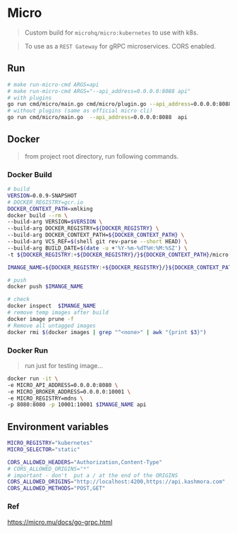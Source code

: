 # Micro

> Custom build for `microhq/micro:kubernetes` to use with k8s.

> To use as a `REST Gateway` for gRPC microservices. CORS enabled.

## Run

```bash
# make run-micro-cmd ARGS=api
# make run-micro-cmd ARGS="--api_address=0.0.0.0:8088 api"
# with plugins
go run cmd/micro/main.go cmd/micro/plugin.go --api_address=0.0.0.0:8088  api
# without plugins (same as official micro cli)
go run cmd/micro/main.go  --api_address=0.0.0.0:8088  api
```

## Docker

> from project root directory, run following commands.

### Docker Build

```bash
# build
VERSION=0.0.9-SNAPSHOT
# DOCKER_REGISTRY=gcr.io
DOCKER_CONTEXT_PATH=xmlking
docker build --rm \
--build-arg VERSION=$VERSION \
--build-arg DOCKER_REGISTRY=${DOCKER_REGISTRY} \
--build-arg DOCKER_CONTEXT_PATH=${DOCKER_CONTEXT_PATH} \
--build-arg VCS_REF=$(shell git rev-parse --short HEAD) \
--build-arg BUILD_DATE=$(date -u +'%Y-%m-%dT%H:%M:%SZ') \
-t ${DOCKER_REGISTRY:+${DOCKER_REGISTRY}/}${DOCKER_CONTEXT_PATH}/micro:${VERSION} -f cmd/micro/Dockerfile .

IMANGE_NAME=${DOCKER_REGISTRY:+${DOCKER_REGISTRY}/}${DOCKER_CONTEXT_PATH}/micro:${VERSION}

# push
docker push $IMANGE_NAME

# check
docker inspect  $IMANGE_NAME
# remove temp images after build
docker image prune -f
# Remove all untagged images
docker rmi $(docker images | grep "^<none>" | awk "{print $3}")
```

### Docker Run

> run just for testing image...

```bash
docker run -it \
-e MICRO_API_ADDRESS=0.0.0.0:8080 \
-e MICRO_BROKER_ADDRESS=0.0.0.0:10001 \
-e MICRO_REGISTRY=mdns \
-p 8080:8080 -p 10001:10001 $IMANGE_NAME api
```

## Environment variables

```bash
MICRO_REGISTRY="kubernetes"
MICRO_SELECTOR="static"
```

```bash
CORS_ALLOWED_HEADERS="Authorization,Content-Type"
# CORS_ALLOWED_ORIGINS="*"
# important - don't  put a / at the end of the ORIGINS
CORS_ALLOWED_ORIGINS="http://localhost:4200,https://api.kashmora.com"
CORS_ALLOWED_METHODS="POST,GET"
```

### Ref

<https://micro.mu/docs/go-grpc.html>
